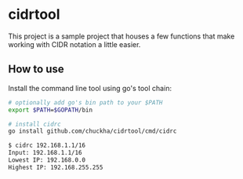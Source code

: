 # cidrtool

This project is a sample project that houses a few functions that make working with CIDR notation a little easier.

## How to use

Install the command line tool using go's tool chain:

```bash
# optionally add go's bin path to your $PATH
export $PATH=$GOPATH/bin

# install cidrc
go install github.com/chuckha/cidrtool/cmd/cidrc

$ cidrc 192.168.1.1/16
Input: 192.168.1.1/16
Lowest IP: 192.168.0.0
Highest IP: 192.168.255.255
```
